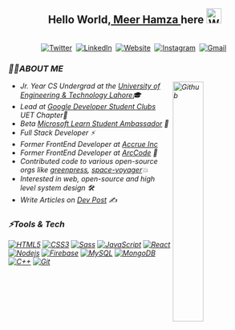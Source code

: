 ## <div align="center">Hello World,<a href = "https://meerhamza1421-me.web.app/"> Meer Hamza </a> here <img src="https://github.com/TheDudeThatCode/TheDudeThatCode/blob/master/Assets/Hi.gif" width="30px" alt="Waving"></div>

<p align="center">
<br>
<a href="https://twitter.com/MeerHamza1421"><img src="https://img.shields.io/badge/Twitter-1DA1F2?style=for-the-badge&logo=twitter&logoColor=white" alt="Twitter" /></a>&nbsp;
<a href="https://linkedin.com/in/meerhamza1421/"><img src="https://img.shields.io/badge/linkedin-%230077B5.svg?&style=for-the-badge&logo=linkedin&logoColor=white" alt="LinkedIn" /></a>&nbsp;
<a href="https://dev.to/meerhamza1421/"><img alt="Website" src="https://img.shields.io/badge/dev.to-0A0A0A?style=for-the-badge&logo=dev-dot-to&logoColor=white"></a>&nbsp;
<a href="https://www.instagram.com/meer.hamza_1421/"><img src="https://img.shields.io/badge/instagram-%23E4405F.svg?&style=for-the-badge&logo=instagram&logoColor=white" alt="Instagram" /></a>&nbsp;
<a href="mailto:hamzababar37@gmail.com?subject=From%20GitHub&body=Hi,%20there.%20Found%20you%20from%20GitHub."><img src="https://img.shields.io/badge/gmail-%23D14836.svg?&style=for-the-badge&logo=gmail&logoColor=white" alt="Gmail"/></a>&nbsp;
</p>

<h3><i>🙋‍♂️ABOUT ME<i/></h3>
  <img width="35%" align="right" alt="Github" src="https://user-images.githubusercontent.com/48678280/88862734-4903af80-d201-11ea-968b-9c939d88a37c.gif" />

  -  Jr. Year CS Undergrad at the [University of Engineering & Technology Lahore](https://uet.edu.pk/)🎓
  -  Lead at [Google Developer Student Clubs](https://developers.google.com/community/dsc) UET Chapter🚀
  -  Beta [Microsoft Learn Student Ambassador](https://studentambassadors.microsoft.com) 🔰
  -  Full Stack Developer ⚡
  -  Former FrontEnd Developer at [Accrue Inc](https://github.com/accrueInc/)
  -  Former FrontEnd Developer at [ArcCode](https://github.com/ArcCodeTeam/) 🎨
  -  Contributed code to various open-source orgs like [greenpress](https://github.com/greenpress), [space-voyager](https://github.com/space-voyager-21)💥
  -  Interested in web, open-source and high level system design 🛠️
  -  Write Articles on [Dev Post](https://dev.to/meerhamza1421) ✍️

<h3><i>⚡Tools & Tech</i></h3>

[![HTML5](https://img.shields.io/badge/-HTML5-E34F26?style=flat&logo=html5&logoColor=white&link=https://github.com/meerhamza1421)](https://github.com/meerhamza1421) 
[![CSS3](https://img.shields.io/badge/-CSS3-1572B6?style=flat&logo=css3&link=https://github.com/meerhamza1421)](https://github.com/meerhamza1421) 
[![Sass](https://img.shields.io/badge/-SCSS-aliceblue?style=flat&logo=sass&link=https://github.com/meerhamza1421)](https://github.com/meerhamza1421) 
[![JavaScript](https://img.shields.io/badge/-JavaScript-black?style=flat&logo=javascript&link=https://github.com/meerhamza1421)](https://github.com/meerhamza1421) 
[![React](https://img.shields.io/badge/-React-black?style=flat&logo=react&link=https://github.com/meerhamza1421)](https://github.com/meerhamza1421) 
[![Nodejs](https://img.shields.io/badge/-Nodejs-green?style=flat&logo=Node.js&link=https://github.com/meerhamza1421)](https://github.com/meerhamza1421) 
[![Firebase](https://img.shields.io/badge/-Firebase-white?style=flat&logo=firebase&logoColor=yellow&logoText=blacklink=https://github.com/meerhamza1421)](https://github.com/meerhamza1421) 
[![MySQL](https://img.shields.io/badge/-MySQL-black?style=flat&logo=mysql&link=https://github.com/meerhamza1421)](https://github.com/meerhamza1421)
[![MongoDB](https://img.shields.io/badge/-MongoDB-FCA121?style=flat&logo=mongodb&link=https://github.com/meerhamza1421)](https://gitlab.com/meerhamza1421)
[![C++](https://img.shields.io/badge/-C++-blue?style=flat&logo=c++&link=https://github.com/meerhamza1421)](https://gitlab.com/meerhamza1421)
[![Git](https://img.shields.io/badge/-Git-black?style=flat&logo=git&link=https://github.com/meerhamza1421)](https://github.com/meerhamza1421)
